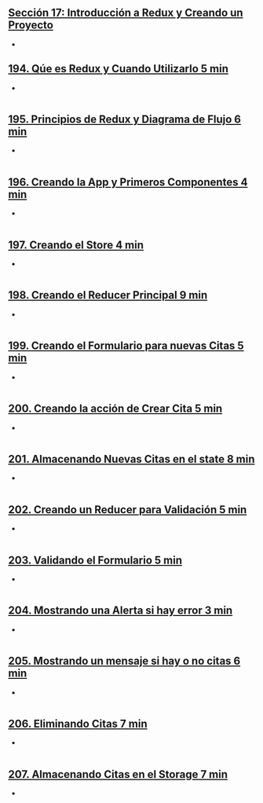 ## [Sección 17: Introducción a Redux y Creando un Proyecto](https://www.udemy.com/course/react-de-principiante-a-experto-creando-mas-de-10-aplicaciones/learn/lecture/12111256#overview)
- 
## [194. Qúe es Redux y Cuando Utilizarlo 5 min]()
- 
```js
```
## [195. Principios de Redux y Diagrama de Flujo 6 min]()
- 
```js
```
## [196. Creando la App y Primeros Componentes 4 min]()
- 
```js
```
## [197. Creando el Store 4 min]()
- 
```js
```
## [198. Creando el Reducer Principal 9 min]()
- 
```js
```
## [199. Creando el Formulario para nuevas Citas 5 min]()
- 
```js
```
## [200. Creando la acción de Crear Cita 5 min]()
- 
```js
```
## [201. Almacenando Nuevas Citas en el state 8 min]()
- 
```js
```
## [202. Creando un Reducer para Validación 5 min]()
- 
```js
```
## [203. Validando el Formulario 5 min]()
- 
```js
```
## [204. Mostrando una Alerta si hay error 3 min]()
- 
```js
```
## [205. Mostrando un mensaje si hay o no citas 6 min]()
- 
```js
```
## [206. Eliminando Citas 7 min]()
- 
```js
```
## [207. Almacenando Citas en el Storage 7 min]()
- 
```js
```